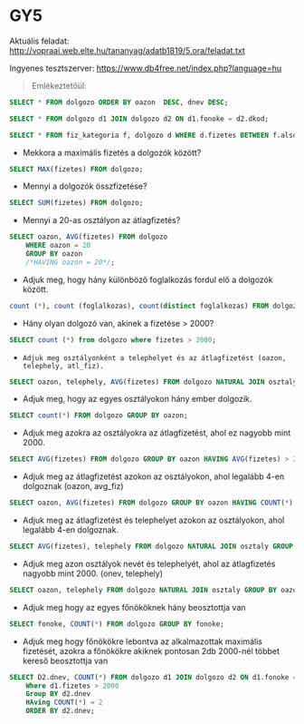 # GY5

Aktuális feladat: 
http://vopraai.web.elte.hu/tananyag/adatb1819/5.ora/feladat.txt

Ingyenes tesztszerver:
https://www.db4free.net/index.php?language=hu


> Emlékeztetőül: 

````SQL
SELECT * FROM dolgozo ORDER BY oazon  DESC, dnev DESC;

SELECT * FROM dolgozo d1 JOIN dolgozo d2 ON d1.fonoke = d2.dkod;

SELECT * FROM fiz_kategoria f, dolgozo d WHERE d.fizetes BETWEEN f.also AND f.felso;
````

- Mekkora a maximális fizetés a dolgozók között?
````SQL
SELECT MAX(fizetes) FROM dolgozo;
````

- Mennyi a dolgozók összfizetése?
````SQL
SELECT SUM(fizetes) FROM dolgozo;
````

-  Mennyi a 20-as osztályon az átlagfizetés?
````SQL
SELECT oazon, AVG(fizetes) FROM dolgozo
    WHERE oazon = 20
    GROUP BY oazon
    /*HAVING oazon = 20*/;
````
-   Adjuk meg, hogy hány különböző foglalkozás fordul elő a dolgozók között.
````SQL
count (*), count (foglalkozas), count(distinct foglalkozas) FROM dolgozo;
````

-    Hány olyan dolgozó van, akinek a fizetése > 2000? 
````SQL
SELECT count (*) from dolgozo where fizetes > 2000;
````

-     Adjuk meg osztályonként a telephelyet és az átlagfizetést (oazon, telephely, atl_fiz).
````SQL
SELECT oazon, telephely, AVG(fizetes) FROM dolgozo NATURAL JOIN osztaly GROUP BY oazon, telephely;
````


-  Adjuk meg, hogy az egyes osztályokon hány ember dolgozik.
````SQL
SELECT count(*) FROM dolgozo GROUP BY oazon;
````
-  Adjuk meg azokra az osztályokra az átlagfizetést, ahol ez nagyobb mint 2000.
````SQL
SELECT AVG(fizetes) FROM dolgozo GROUP BY oazon HAVING AVG(fizetes) > 2000;
````

-  Adjuk meg az átlagfizetést azokon az osztályokon, ahol legalább 4-en dolgoznak (oazon, avg_fiz) 
````SQL
SELECT oazon, AVG(fizetes) FROM dolgozo GROUP BY oazon HAVING COUNT(*) >= 4;
````

-  Adjuk meg az átlagfizetést és telephelyet azokon az osztályokon, ahol legalább 4-en dolgoznak.
````SQL
SELECT AVG(fizetes), telephely FROM dolgozo NATURAL JOIN osztaly GROUP BY telephely  HAVING COUNT(*) >= 4;
````

-  Adjuk meg azon osztályok nevét és telephelyét, ahol az átlagfizetés nagyobb mint 2000. (onev, telephely)
````SQL
SELECT oazon, telephely FROM dolgozo NATURAL JOIN osztaly GROUP BY oazon, telephely HAVING AVG(fizetes)>2000;
````

-  Adjuk meg hogy az egyes főnököknek hány beosztottja van
````SQL
SELECT fonoke, COUNT(*) FROM dolgozo GROUP BY fonoke;
````
-  Adjuk meg hogy főnökökre lebontva az alkalmazottak maximális fizetését, azokra a főnökökre akiknek pontosan 2db 2000-nél többet kereső beosztottja van 
````SQL
SELECT D2.dnev, COUNT(*) FROM dolgozo d1 JOIN dolgozo d2 ON d1.fonoke = d2.dkod 
    Where d1.fizetes > 2000 
    Group BY d2.dnev 
    HAving COUNT(*) = 2 
    ORDER BY d2.dnev;
````

